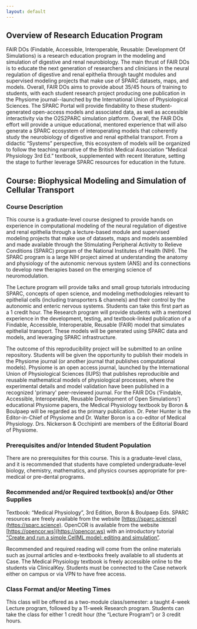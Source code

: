 ```yaml
---
layout: default
---
```


## Overview of Research Education Program
FAIR DOs (Findable, Accessible, Interoperable, Reusable: Development Of Simulations) is a research education program in the modeling and simulation of digestive and renal neurobiology. The main thrust of FAIR DOs is to educate the next generation of researchers and clinicians in the neural regulation of digestive and renal epithelia through taught modules and supervised modeling projects that make use of SPARC datasets, maps, and models. Overall, FAIR DOs aims to provide about 35/45 hours of training to students, with each student research project producing one publication in the Physiome journal--launched by the International Union of Physiological Sciences. The SPARC Portal will provide findability to these student- generated open-access models and associated data, as well as accessible interactivity via the O2S2PARC simulation platform. Overall, the FAIR DOs effort will provide a unique educational, mentored experience that will also generate a SPARC ecosystem of interoperating models that coherently study the neurobiology of digestive and renal epithelial transport. From a didactic “Systems” perspective, this ecosystem of models will be organized to follow the teaching narrative of the British Medical Association “Medical Physiology 3rd Ed.” textbook, supplemented with recent literature, setting the stage to further leverage SPARC resources for education in the future.
## **Course:** Biophysical Modeling and Simulation of Cellular Transport 
### Course Description
This course is a graduate-level course designed to provide hands on experience in computational modeling of the neural regulation of digestive and renal epithelia through a lecture-based module and supervised modeling projects that make use of datasets, maps and models assembled and made available through the Stimulating Peripheral Activity to Relieve Conditions (SPARC) program of the National Institutes of Health (NIH). The SPARC program is a large NIH project aimed at understanding the anatomy and physiology of the autonomic nervous system (ANS) and its connections to develop new therapies based on the emerging science of neuromodulation. 

The Lecture program will provide talks and small group tutorials introducing SPARC, concepts of open science, and modeling methodologies relevant to epithelial cells (including transporters & channels) and their control by the autonomic and enteric nervous systems. Students can take this first part as a 1 credit hour.
The Research program will provide students with a mentored experience in the development, testing, and textbook-linked publication of a Findable, Accessible, Interoperable, Reusable (FAIR) model that simulates epithelial transport. These models will be generated using SPARC data and models, and leveraging SPARC infrastructure.

The outcome of this reproducibility project will be submitted to an online repository. Students will be given the opportunity to publish their models in the Physiome journal (or another journal that publishes computational models). Physiome is an open access journal, launched by the International Union of Physiological Sciences (IUPS) that publishes reproducible and reusable mathematical models of physiological processes, where the experimental details and model validation have been published in a recognized 'primary' peer-reviewed journal. For the FAIR DOs (‘Findable, Accessible, Interoperable, Reusable Development of Open Simulations’) educational Physiome papers, the Medical Physiology textbook by Boron & Boulpaep will be regarded as the primary publication. Dr. Peter Hunter is the Editor-in-Chief of Physiome and Dr. Walter Boron is a co-editor of Medical Physiology. Drs. Nickerson & Occhipinti are members of the Editorial Board of Physiome.

### Prerequisites and/or Intended Student Population
There are no prerequisites for this course. This is a graduate-level class, and it is recommended that students have completed undergraduate-level biology, chemistry, mathematics, and physics courses appropriate for pre-medical or pre-dental programs. 

### Recommended and/or Required textbook(s) and/or Other Supplies 
Textbook: “Medical Physiology”, 3rd Edition, Boron & Boulpaep Eds.
SPARC resources are freely available from the website [https://sparc.science](https://sparc.science). OpenCOR is available from the website [https://opencor.ws](https://opencor.ws) with an introductory tutorial [“Create and run a simple CellML model: editing and simulation”](https://tutorial-on-cellml-opencor-and-pmr.readthedocs.io/en/latest/create_and_first_run.html).

Recommended and required reading will come from the online materials such as journal articles and e-textbooks freely available to all students at Case.  The Medical Physiology textbook is freely accessible online to the students via ClinicalKey. Students must be connected to the Case network either on campus or via VPN to have free access.

### Class Format and/or Meeting Times   
This class will be offered as a two-module class/semester: a taught 4-week Lecture program, followed by a 11-week Research program. Students can take the class for either 1 credit hour (the “Lecture Program”) or 3 credit hours.  

